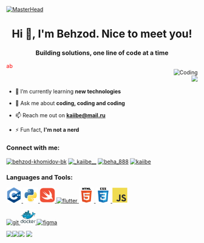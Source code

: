 [![MasterHead](https://qrangers.com/wp-content/uploads/2021/09/Banner-Introduction-to-3D-Animation.png)](https://rishavchanda.io)

<h1 align="center">Hi 👋, I'm Behzod. Nice to meet you!</h1>
<h3 align="center">Building solutions, one line of code at a time</h3>

<div style="display: flex; color: red;">
  <div>
    a
  </div>
  <div>
    b
  </div>
</div>

<div align="right" width="400px">
  <img  alt="Coding" width="400px" src="https://i.giphy.com/media/qgQUggAC3Pfv687qPC/giphy.webp"><br>
  <img src="https://komarev.com/ghpvc/?username=kaiibe&color=brightgreen">
</div>

<div align="left" width="400">
  
- 🌱 I’m currently learning **new technologies**

- 💬 Ask me about **coding, coding and coding**

- 📫 Reach me out on **kaiibe@mail.ru**

- ⚡ Fun fact, **I'm not a nerd**

<h3 align="left">Connect with me:</h3>
<p align="left">
<a href="https://linkedin.com/in/behzod-khomidov-bk" target="blank"><img align="center" src="https://raw.githubusercontent.com/rahuldkjain/github-profile-readme-generator/master/src/images/icons/Social/linked-in-alt.svg" alt="behzod-khomidov-bk" height="30" width="40" /></a>
<a href="https://instagram.com/_kaiibe__" target="blank"><img align="center" src="https://raw.githubusercontent.com/rahuldkjain/github-profile-readme-generator/master/src/images/icons/Social/instagram.svg" alt="_kaiibe__" height="30" width="40" /></a>
<a href="https://codeforces.com/profile/beha_888" target="blank"><img align="center" src="https://raw.githubusercontent.com/rahuldkjain/github-profile-readme-generator/master/src/images/icons/Social/codeforces.svg" alt="beha_888" height="30" width="40" /></a>
<a href="https://www.leetcode.com/kaiibe" target="blank"><img align="center" src="https://raw.githubusercontent.com/rahuldkjain/github-profile-readme-generator/master/src/images/icons/Social/leet-code.svg" alt="kaiibe" height="30" width="40" /></a>
</p>

<h3 align="left">Languages and Tools:</h3>

<a href="https://www.w3schools.com/cpp/" target="_blank" rel="noreferrer"> <img src="https://raw.githubusercontent.com/devicons/devicon/master/icons/cplusplus/cplusplus-original.svg" alt="cplusplus" width="40" height="40"/> </a> 
<a href="https://www.python.org" target="_blank" rel="noreferrer"> <img src="https://raw.githubusercontent.com/devicons/devicon/master/icons/python/python-original.svg" alt="python" width="40" height="40"/> </a> 
<a href="https://developer.apple.com/swift/" target="_blank" rel="noreferrer"> <img src="https://raw.githubusercontent.com/devicons/devicon/master/icons/swift/swift-original.svg" alt="swift" width="40" height="40"/> </a>
<a href="https://flutter.dev" target="_blank" rel="noreferrer"> <img src="https://www.vectorlogo.zone/logos/flutterio/flutterio-icon.svg" alt="flutter" width="40" height="40"/> </a> 
<a href="https://www.w3.org/html/" target="_blank" rel="noreferrer"> <img src="https://raw.githubusercontent.com/devicons/devicon/master/icons/html5/html5-original-wordmark.svg" alt="html5" width="40" height="40"/> </a> 
<a href="https://www.w3schools.com/css/" target="_blank" rel="noreferrer"> <img src="https://raw.githubusercontent.com/devicons/devicon/master/icons/css3/css3-original-wordmark.svg" alt="css3" width="40" height="40"/> </a> 
<a href="https://developer.mozilla.org/en-US/docs/Web/JavaScript" target="_blank" rel="noreferrer"> <img src="https://raw.githubusercontent.com/devicons/devicon/master/icons/javascript/javascript-original.svg" alt="javascript" width="40" height="40"/> </a> 

<a href="https://git-scm.com/" target="_blank" rel="noreferrer"> <img src="https://www.vectorlogo.zone/logos/git-scm/git-scm-icon.svg" alt="git" width="40" height="40"/> </a> 
<a href="https://www.docker.com/" target="_blank" rel="noreferrer"> <img src="https://raw.githubusercontent.com/devicons/devicon/master/icons/docker/docker-original-wordmark.svg" alt="docker" width="40" height="40"/> </a> 
<a href="https://www.figma.com/" target="_blank" rel="noreferrer"> <img src="https://www.vectorlogo.zone/logos/figma/figma-icon.svg" alt="figma" width="40" height="40"/> </a> 

</div>

<a href="https://leetcode.com/kaiibe/" target="_blank"><img align="left" src="https://leetcode.card.workers.dev/kaiibe?theme=dark&font=source_code_pro&extension=null"></a>
<a href="https://codeforces.com/profile/Beha_888" target="_blank"><img width="30%" src="https://codeforces-readme-stats.vercel.app/api/card?username=Beha_888&theme=dark"></a>
<img align="left" src="https://github-readme-stats.vercel.app/api?username=kaiibe&show_icons=true&theme=transparent">
<img width="41%" src="https://github-readme-stats.vercel.app/api/top-langs/?username=kaiibe&hide_progress=true&theme=transparent">
